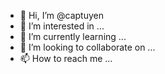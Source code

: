 - 👋 Hi, I’m @captuyen
- 👀 I’m interested in ...
- 🌱 I’m currently learning ...
- 💞️ I’m looking to collaborate on ...
- 📫 How to reach me ...

<!---
captuyen/captuyen is a ✨ special ✨ repository because its `README.md` (this file) appears on your GitHub profile.
You can click the Preview link to take a look at your changes.
--->
